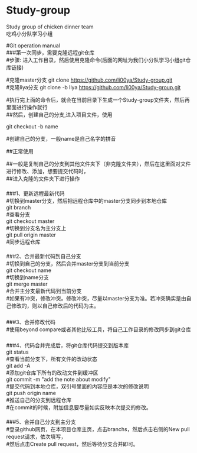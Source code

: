 # Study-group
Study group of chicken dinner team  
吃鸡小分队学习小组  

#Git operation manual  
###第一次同步，需要克隆远程git仓库  
#步骤: 进入工作目录，然后使用克隆命令(后面的网址为我们小分队学习小组git仓库链接)  

#克隆master分支
git clone https://github.com/li00ya/Study-group.git  
#克隆liya分支
git clone -b liya https://github.com/li00ya/Study-group.git

#执行完上面的命令后，就会在当前目录下生成一个Study-group文件夹，然后再里面进行操作就行  
##然后，创建自己的分支,进入项目文件，使用  

git checkout -b name  

#创建自己的分支，一般name是自己名字的拼音  


##正常使用  

##一般是复制自己的分支到其他文件夹下（非克隆文件夹），然后在这里面对文件进行修改、添加，想要提交代码时，  
##进入克隆的文件夹下进行操作  

####
###1、更新远程最新代码  
#切换到master分支，然后把远程仓库中的master分支同步到本地仓库  
git branch  
#查看分支  
git checkout master  
#切换到分支名为主分支上  
git pull origin master  
#同步远程仓库  

####
###2、合并最新代码到自己分支  
#切换到自己的分支，然后合并master分支到当前分支  
git checkout name  
#切换到name分支  
git merge master  
#合并主分支最新代码到当前分支  
#如果有冲突，修改冲突。修改冲突，尽量以master分支为准。若冲突确实是由自己修改的，则以自己修改后的代码为主。  

#####
###3、合并修改代码  
#使用beyond compare或者其他比较工具，将自己工作目录的修改同步到git仓库  

#####
###4、代码合并完成后，将git仓库代码提交到版本库  
git status  
#查看当前分支下，所有文件的改动状态  
git add -A  
#添加git仓库下所有的改动文件到缓冲区  
git commit -m "add the note about modify"  
#提交代码到本地仓库，双引号里面的内容应是本次的修改说明  
git push origin name  
#推送自己的分支到远程仓库  
#在commit的时候，附加信息要尽量如实反映本次提交的修改。  

####
###5、合并自己分支到主分支  
#登录github网页，在本项目仓库主页，点击branchs，然后点击右侧的New pull request请求，依次填写，  
#然后点击Create pull request，然后等待分支合并即可。  

